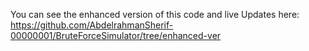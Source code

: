 You can see the enhanced version of this code and live Updates here: https://github.com/AbdelrahmanSherif-00000001/BruteForceSimulator/tree/enhanced-ver
